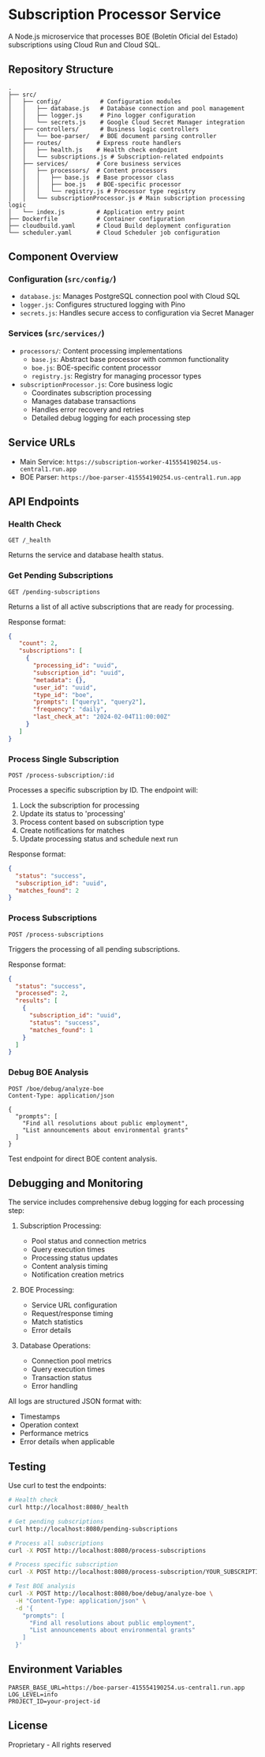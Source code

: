 # Subscription Processor Service

A Node.js microservice that processes BOE (Boletín Oficial del Estado) subscriptions using Cloud Run and Cloud SQL.

## Repository Structure

```
.
├── src/
│   ├── config/           # Configuration modules
│   │   ├── database.js   # Database connection and pool management
│   │   ├── logger.js     # Pino logger configuration
│   │   └── secrets.js    # Google Cloud Secret Manager integration
│   ├── controllers/      # Business logic controllers
│   │   └── boe-parser/   # BOE document parsing controller
│   ├── routes/          # Express route handlers
│   │   ├── health.js    # Health check endpoint
│   │   └── subscriptions.js # Subscription-related endpoints
│   ├── services/        # Core business services
│   │   ├── processors/  # Content processors
│   │   │   ├── base.js  # Base processor class
│   │   │   ├── boe.js   # BOE-specific processor
│   │   │   └── registry.js # Processor type registry
│   │   └── subscriptionProcessor.js # Main subscription processing logic
│   └── index.js         # Application entry point
├── Dockerfile           # Container configuration
├── cloudbuild.yaml      # Cloud Build deployment configuration
└── scheduler.yaml       # Cloud Scheduler job configuration
```

## Component Overview

### Configuration (`src/config/`)
- `database.js`: Manages PostgreSQL connection pool with Cloud SQL
- `logger.js`: Configures structured logging with Pino
- `secrets.js`: Handles secure access to configuration via Secret Manager

### Services (`src/services/`)
- `processors/`: Content processing implementations
  - `base.js`: Abstract base processor with common functionality
  - `boe.js`: BOE-specific content processor
  - `registry.js`: Registry for managing processor types
- `subscriptionProcessor.js`: Core business logic
  - Coordinates subscription processing
  - Manages database transactions
  - Handles error recovery and retries
  - Detailed debug logging for each processing step

## Service URLs

- Main Service: `https://subscription-worker-415554190254.us-central1.run.app`
- BOE Parser: `https://boe-parser-415554190254.us-central1.run.app`

## API Endpoints

### Health Check
```http
GET /_health
```
Returns the service and database health status.

### Get Pending Subscriptions
```http
GET /pending-subscriptions
```
Returns a list of all active subscriptions that are ready for processing.

Response format:
```json
{
   "count": 2,
   "subscriptions": [
     {
       "processing_id": "uuid",
       "subscription_id": "uuid",
       "metadata": {},
       "user_id": "uuid",
       "type_id": "boe",
       "prompts": ["query1", "query2"],
       "frequency": "daily",
       "last_check_at": "2024-02-04T11:00:00Z"
     }
   ]
}
```

### Process Single Subscription
```http
POST /process-subscription/:id
```
Processes a specific subscription by ID. The endpoint will:
1. Lock the subscription for processing
2. Update its status to 'processing'
3. Process content based on subscription type
4. Create notifications for matches
5. Update processing status and schedule next run

Response format:
```json
{
  "status": "success",
  "subscription_id": "uuid",
  "matches_found": 2
}
```

### Process Subscriptions
```http
POST /process-subscriptions
```
Triggers the processing of all pending subscriptions.

Response format:
```json
{
  "status": "success",
  "processed": 2,
  "results": [
    {
      "subscription_id": "uuid",
      "status": "success",
      "matches_found": 1
    }
  ]
}
```

### Debug BOE Analysis
```http
POST /boe/debug/analyze-boe
Content-Type: application/json

{
  "prompts": [
    "Find all resolutions about public employment",
    "List announcements about environmental grants"
  ]
}
```
Test endpoint for direct BOE content analysis.

## Debugging and Monitoring

The service includes comprehensive debug logging for each processing step:

1. Subscription Processing:
   - Pool status and connection metrics
   - Query execution times
   - Processing status updates
   - Content analysis timing
   - Notification creation metrics

2. BOE Processing:
   - Service URL configuration
   - Request/response timing
   - Match statistics
   - Error details

3. Database Operations:
   - Connection pool metrics
   - Query execution times
   - Transaction status
   - Error handling

All logs are structured JSON format with:
- Timestamps
- Operation context
- Performance metrics
- Error details when applicable

## Testing

Use curl to test the endpoints:

```bash
# Health check
curl http://localhost:8080/_health

# Get pending subscriptions
curl http://localhost:8080/pending-subscriptions

# Process all subscriptions
curl -X POST http://localhost:8080/process-subscriptions

# Process specific subscription
curl -X POST http://localhost:8080/process-subscription/YOUR_SUBSCRIPTION_ID

# Test BOE analysis
curl -X POST http://localhost:8080/boe/debug/analyze-boe \
  -H "Content-Type: application/json" \
  -d '{
    "prompts": [
      "Find all resolutions about public employment",
      "List announcements about environmental grants"
    ]
  }'
```

## Environment Variables

```env
PARSER_BASE_URL=https://boe-parser-415554190254.us-central1.run.app
LOG_LEVEL=info
PROJECT_ID=your-project-id
```

## License

Proprietary - All rights reserved